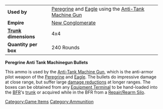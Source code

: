 |                                             |                                                                                                                                |
| ------------------------------------------- | ------------------------------------------------------------------------------------------------------------------------------ |
| **Used by**                                 | [Peregrine](Peregrine.md "wikilink") and [Eagle](Eagle.md "wikilink") using the [Anti-Tank Machine Gun](Anti.$1.md "wikilink") |
| **Empire**                                  | [New Conglomerate](New_Conglomerate.md "wikilink")                                                                             |
| **[Trunk](Trunk.md "wikilink") dimensions** | 4x4                                                                                                                            |
| **Quantity per box**                        | 240 Rounds                                                                                                                     |

**Peregrine Anti Tank Machinegun Bullets**

This ammo is used by the [Anti-Tank Machine
Gun](Anti.$1.md "wikilink"), which is the anti-armor pilot
weapon of the [Peregrine](Peregrine.md "wikilink") and
[Eagle](Eagle.md "wikilink"). The bullets do impressive damage at close
range, but suffer large [damage
reductions](Damage_Degradation.md "wikilink") at longer ranges. The boxes
can be obtained from any [Equipment
Terminal](Equipment_Terminal.md "wikilink") to be hand-loaded into the
[BFR](BFR.md "wikilink")'s [trunk](trunk.md "wikilink") or acquired while in
the BFR from a [Repair/Rearm Silo](Repair.md/Rearm_Silo "wikilink").

[Category:Game Items](Category:Game_Items.md "wikilink")
[Category:Ammunition](Category:Ammunition.md "wikilink")

